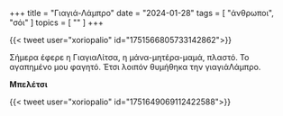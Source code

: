 +++
title = "Γιαγιά-Λάμπρο"
date = "2024-01-28"
tags = [ "άνθρωποι", "σόι" ]
topics = [ "" ]
+++

{{< tweet user="xoriopalio" id="1751566805733142862">}}

Σήμερα έφερε η ΓιαγιαΛίτσα, η μάνα-μητέρα-μαμά, πλαστό. Το αγαπημένο μου φαγητό. Έτσι λοιπόν θυμήθηκα την γιαγιάΛάμπρο.

**Μπελέτσι**

{{< tweet user="xoriopalio" id="1751649069112422588">}}
